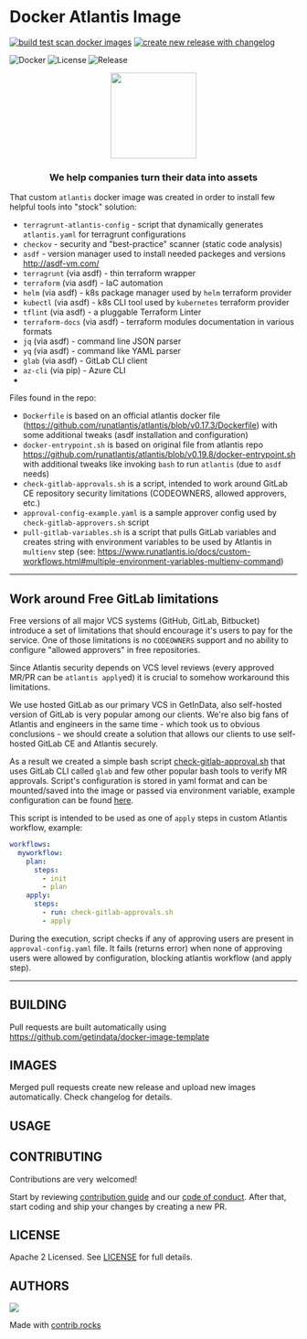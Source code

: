 # Docker Atlantis Image

<!--- Build Badges -->
[![build test scan docker images](https://github.com/getindata/docker-atlantis/actions/workflows/pr_opened.yml/badge.svg)](https://github.com/getindata/docker-atlantis/actions/workflows/pr_opened.yml)
[![create new release with changelog](https://github.com/getindata/docker-atlantis/actions/workflows/release.yml/badge.svg)](https://github.com/getindata/docker-atlantis/actions/workflows/release.yml)

<!--- Replace repository name -->
![Docker](https://badgen.net/badge/icon/docker?icon=docker&label)
![License](https://badgen.net/github/license/getindata/docker-atlantis/)
![Release](https://badgen.net/github/release/getindata/docker-atlantis/)


<p align="center">
  <img height="150" src="https://getindata.com/img/logo.svg">
  <h3 align="center">We help companies turn their data into assets</h3>
</p>

That custom `atlantis` docker image was created in order to install few helpful tools into "stock" solution:
- `terragrunt-atlantis-config` - script that dynamically generates `atlantis.yaml` for terragrunt configurations
- `checkov` - security and "best-practice" scanner (static code analysis)
- `asdf` - version manager used to install needed packeges and versions <http://asdf-vm.com/>
- `terragrunt` (via asdf) - thin terraform wrapper
- `terraform` (via asdf) - IaC automation
- `helm` (via asdf) - k8s package manager used by `helm` terraform provider
- `kubectl` (via asdf) - k8s CLI tool used by `kubernetes` terraform provider
- `tflint` (via asdf) - a pluggable Terraform Linter
- `terraform-docs` (via asdf) - terraform modules documentation in various formats
- `jq` (via asdf) - command line JSON parser
- `yq` (via asdf) - command like YAML parser
- `glab` (via asdf) - GitLab CLI client
- `az-cli` (via pip) - Azure CLI
- 
Files found in the repo:
- `Dockerfile` is based on an official atlantis docker file (<https://github.com/runatlantis/atlantis/blob/v0.17.3/Dockerfile>) with some additional tweaks (asdf installation and configuration)
- `docker-entrypoint.sh` is based on original file from atlantis repo <https://github.com/runatlantis/atlantis/blob/v0.19.8/docker-entrypoint.sh> with additional tweaks like invoking `bash` to run `atlantis` (due to `asdf` needs)
- `check-gitlab-approvals.sh` is a script, intended to work around GitLab CE repository security limitations (CODEOWNERS, allowed approvers, etc.)
- `approval-config-example.yaml` is a sample approver config used by `check-gitlab-approvers.sh` script
- `pull-gitlab-variables.sh` is a script that pulls GitLab variables and creates string with environment variables to be used by Atlantis in `multienv` step (see: https://www.runatlantis.io/docs/custom-workflows.html#multiple-environment-variables-multienv-command)

---

## Work around Free GitLab limitations

Free versions of all major VCS systems (GitHub, GitLab, Bitbucket) introduce a set of limitations that should encourage it's users to pay for the service. One of those limitations is no `CODEOWNERS` support
and no ability to configure "allowed approvers" in free repositories.

Since Atlantis security depends on VCS level reviews (every approved MR/PR can be `atlantis apply`ed) it is crucial to somehow workaround this limitations.

We use hosted GitLab as our primary VCS in GetInData, also self-hosted version of GitLab is very popular among our clients. We're also big fans of Atlantis and engineers in the same time - which took us to obvious conclusions -
we should create a solution that allows our clients to use self-hosted GitLab CE and Atlantis securely.

As a result we created a simple bash script [check-gitlab-approval.sh](check-gitlab-approvals.sh) that uses GitLab CLI called `glab` and few other popular bash tools to verify MR approvals. Script's configuration is stored in
yaml format and can be mounted/saved into the image or passed via environment variable, example configuration can be found [here](approval-config-example.yaml).

This script is intended to be used as one of `apply` steps in custom Atlantis workflow, example:

```yaml
workflows:
  myworkflow:
    plan:
      steps:
        - init
        - plan
    apply:
      steps:
        - run: check-gitlab-approvals.sh
        - apply
```

During the execution, script checks if any of approving users are present in `approval-config.yaml` file. It fails (returns error) when none of approving users were allowed by configuration, blocking atlantis workflow (and apply step).

---

## BUILDING

Pull requests are built automatically using https://github.com/getindata/docker-image-template

## IMAGES

Merged pull requests create new release and upload new images automatically. Check changelog for details.

## USAGE

## CONTRIBUTING

Contributions are very welcomed!

Start by reviewing [contribution guide](CONTRIBUTING.md) and our [code of conduct](CODE_OF_CONDUCT.md). After that, start coding and ship your changes by creating a new PR.

## LICENSE

Apache 2 Licensed. See [LICENSE](LICENSE) for full details.

## AUTHORS

<!--- Replace repository name -->
<a href="https://github.com/getindata/docker-atlantis/graphs/contributors">
  <img src="https://contrib.rocks/image?repo=getindata/docker-atlantis" />
</a>

Made with [contrib.rocks](https://contrib.rocks)
